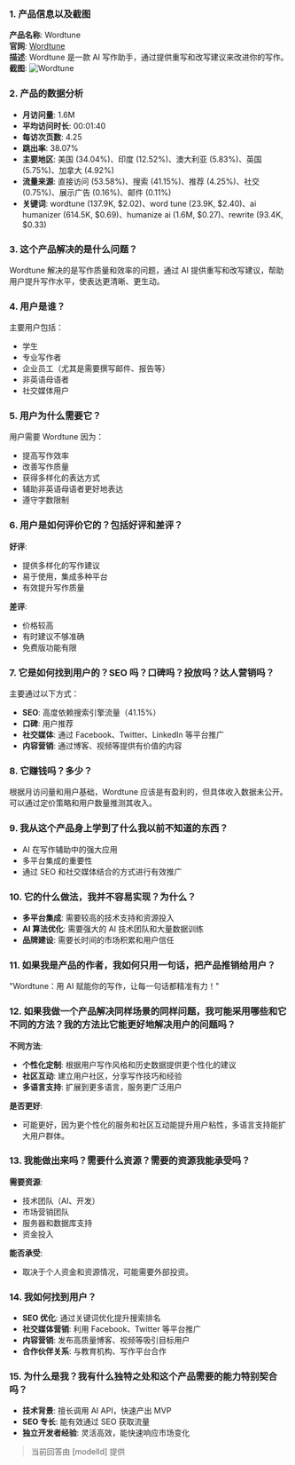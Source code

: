 ### 1. 产品信息以及截图

**产品名称**: Wordtune  
**官网**: [Wordtune](https://www.wordtune.com)  
**描述**: Wordtune 是一款 AI 写作助手，通过提供重写和改写建议来改进你的写作。  
**截图**: ![Wordtune](https://cdn-images.toolify.ai/image/3e60e19d4e707cda05d74d637e4059ce.jpeg)

### 2. 产品的数据分析

- **月访问量**: 1.6M
- **平均访问时长**: 00:01:40
- **每访次页数**: 4.25
- **跳出率**: 38.07%
- **主要地区**: 美国 (34.04%)、印度 (12.52%)、澳大利亚 (5.83%)、英国 (5.75%)、加拿大 (4.92%)
- **流量来源**: 直接访问 (53.58%)、搜索 (41.15%)、推荐 (4.25%)、社交 (0.75%)、展示广告 (0.16%)、邮件 (0.11%)
- **关键词**: wordtune (137.9K, $2.02)、word tune (23.9K, $2.40)、ai humanizer (614.5K, $0.69)、humanize ai (1.6M, $0.27)、rewrite (93.4K, $0.33)

### 3. 这个产品解决的是什么问题？

Wordtune 解决的是写作质量和效率的问题，通过 AI 提供重写和改写建议，帮助用户提升写作水平，使表达更清晰、更生动。

### 4. 用户是谁？

主要用户包括：
- 学生
- 专业写作者
- 企业员工（尤其是需要撰写邮件、报告等）
- 非英语母语者
- 社交媒体用户

### 5. 用户为什么需要它？

用户需要 Wordtune 因为：
- 提高写作效率
- 改善写作质量
- 获得多样化的表达方式
- 辅助非英语母语者更好地表达
- 遵守字数限制

### 6. 用户是如何评价它的？包括好评和差评？

**好评**:
- 提供多样化的写作建议
- 易于使用，集成多种平台
- 有效提升写作质量

**差评**:
- 价格较高
- 有时建议不够准确
- 免费版功能有限

### 7. 它是如何找到用户的？SEO 吗？口碑吗？投放吗？达人营销吗？

主要通过以下方式：
- **SEO**: 高度依赖搜索引擎流量（41.15%）
- **口碑**: 用户推荐
- **社交媒体**: 通过 Facebook、Twitter、LinkedIn 等平台推广
- **内容营销**: 通过博客、视频等提供有价值的内容

### 8. 它赚钱吗？多少？

根据月访问量和用户基础，Wordtune 应该是有盈利的，但具体收入数据未公开。可以通过定价策略和用户数量推测其收入。

### 9. 我从这个产品身上学到了什么我以前不知道的东西？

- AI 在写作辅助中的强大应用
- 多平台集成的重要性
- 通过 SEO 和社交媒体结合的方式进行有效推广

### 10. 它的什么做法，我并不容易实现？为什么？

- **多平台集成**: 需要较高的技术支持和资源投入
- **AI 算法优化**: 需要强大的 AI 技术团队和大量数据训练
- **品牌建设**: 需要长时间的市场积累和用户信任

### 11. 如果我是产品的作者，我如何只用一句话，把产品推销给用户？

"Wordtune：用 AI 赋能你的写作，让每一句话都精准有力！"

### 12. 如果我做一个产品解决同样场景的同样问题，我可能采用哪些和它不同的方法？我的方法比它能更好地解决用户的问题吗？

**不同方法**:
- **个性化定制**: 根据用户写作风格和历史数据提供更个性化的建议
- **社区互动**: 建立用户社区，分享写作技巧和经验
- **多语言支持**: 扩展到更多语言，服务更广泛用户

**是否更好**:
- 可能更好，因为更个性化的服务和社区互动能提升用户粘性，多语言支持能扩大用户群体。

### 13. 我能做出来吗？需要什么资源？需要的资源我能承受吗？

**需要资源**:
- 技术团队（AI、开发）
- 市场营销团队
- 服务器和数据库支持
- 资金投入

**能否承受**:
- 取决于个人资金和资源情况，可能需要外部投资。

### 14. 我如何找到用户？

- **SEO 优化**: 通过关键词优化提升搜索排名
- **社交媒体营销**: 利用 Facebook、Twitter 等平台推广
- **内容营销**: 发布高质量博客、视频等吸引目标用户
- **合作伙伴关系**: 与教育机构、写作平台合作

### 15. 为什么是我？我有什么独特之处和这个产品需要的能力特别契合吗？

- **技术背景**: 擅长调用 AI API，快速产出 MVP
- **SEO 专长**: 能有效通过 SEO 获取流量
- **独立开发者经验**: 灵活高效，能快速响应市场变化

> 当前回答由 [modelId] 提供